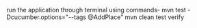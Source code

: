 run the application through terminal using commands-
 mvn test -Dcucumber.options="--tags @AddPlace"
 mvn clean test verify

